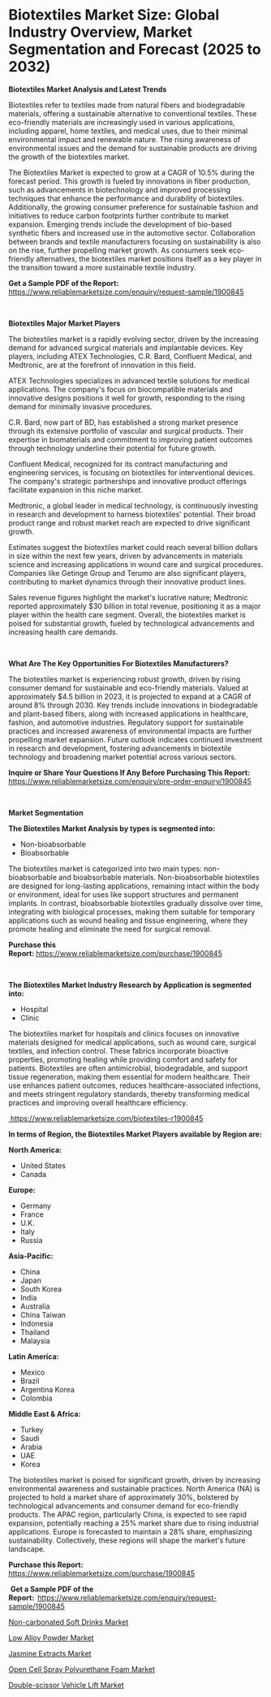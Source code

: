 <p><h1>Biotextiles Market Size: Global Industry Overview, Market Segmentation and Forecast (2025 to 2032)</h1></p><p><strong>Biotextiles Market Analysis and Latest Trends</strong></p>
<p><p>Biotextiles refer to textiles made from natural fibers and biodegradable materials, offering a sustainable alternative to conventional textiles. These eco-friendly materials are increasingly used in various applications, including apparel, home textiles, and medical uses, due to their minimal environmental impact and renewable nature. The rising awareness of environmental issues and the demand for sustainable products are driving the growth of the biotextiles market.</p><p>The Biotextiles Market is expected to grow at a CAGR of 10.5% during the forecast period. This growth is fueled by innovations in fiber production, such as advancements in biotechnology and improved processing techniques that enhance the performance and durability of biotextiles. Additionally, the growing consumer preference for sustainable fashion and initiatives to reduce carbon footprints further contribute to market expansion. Emerging trends include the development of bio-based synthetic fibers and increased use in the automotive sector. Collaboration between brands and textile manufacturers focusing on sustainability is also on the rise, further propelling market growth. As consumers seek eco-friendly alternatives, the biotextiles market positions itself as a key player in the transition toward a more sustainable textile industry.</p></p>
<p><strong>Get a Sample PDF of the Report:&nbsp;</strong> <a href="https://www.reliablemarketsize.com/enquiry/request-sample/1900845?utm_campaign=2218&utm_medium=2&utm_source=Github&utm_content=ia&utm_term=31012025&utm_id=biotextiles">https://www.reliablemarketsize.com/enquiry/request-sample/1900845</a></p>
<p>&nbsp;</p>
<p><strong>Biotextiles Major Market Players</strong></p>
<p><p>The biotextiles market is a rapidly evolving sector, driven by the increasing demand for advanced surgical materials and implantable devices. Key players, including ATEX Technologies, C.R. Bard, Confluent Medical, and Medtronic, are at the forefront of innovation in this field.</p><p>ATEX Technologies specializes in advanced textile solutions for medical applications. The company's focus on biocompatible materials and innovative designs positions it well for growth, responding to the rising demand for minimally invasive procedures.</p><p>C.R. Bard, now part of BD, has established a strong market presence through its extensive portfolio of vascular and surgical products. Their expertise in biomaterials and commitment to improving patient outcomes through technology underline their potential for future growth.</p><p>Confluent Medical, recognized for its contract manufacturing and engineering services, is focusing on biotextiles for interventional devices. The company's strategic partnerships and innovative product offerings facilitate expansion in this niche market.</p><p>Medtronic, a global leader in medical technology, is continuously investing in research and development to harness biotextiles' potential. Their broad product range and robust market reach are expected to drive significant growth.</p><p>Estimates suggest the biotextiles market could reach several billion dollars in size within the next few years, driven by advancements in materials science and increasing applications in wound care and surgical procedures. Companies like Getinge Group and Terumo are also significant players, contributing to market dynamics through their innovative product lines.</p><p>Sales revenue figures highlight the market's lucrative nature; Medtronic reported approximately $30 billion in total revenue, positioning it as a major player within the health care segment. Overall, the biotextiles market is poised for substantial growth, fueled by technological advancements and increasing health care demands.</p></p>
<p>&nbsp;</p>
<p><strong>What Are The Key Opportunities For Biotextiles Manufacturers?</strong></p>
<p><p>The biotextiles market is experiencing robust growth, driven by rising consumer demand for sustainable and eco-friendly materials. Valued at approximately $4.5 billion in 2023, it is projected to expand at a CAGR of around 8% through 2030. Key trends include innovations in biodegradable and plant-based fibers, along with increased applications in healthcare, fashion, and automotive industries. Regulatory support for sustainable practices and increased awareness of environmental impacts are further propelling market expansion. Future outlook indicates continued investment in research and development, fostering advancements in biotextile technology and broadening market potential across various sectors.</p></p>
<p><strong>Inquire or Share Your Questions If Any Before Purchasing This Report:</strong> <a href="https://www.reliablemarketsize.com/enquiry/pre-order-enquiry/1900845?utm_campaign=2218&utm_medium=2&utm_source=Github&utm_content=ia&utm_term=31012025&utm_id=biotextiles">https://www.reliablemarketsize.com/enquiry/pre-order-enquiry/1900845</a></p>
<p>&nbsp;</p>
<p><strong>Market Segmentation</strong></p>
<p><strong>The Biotextiles Market Analysis by types is segmented into:</strong></p>
<p><ul><li>Non-bioabsorbable</li><li>Bioabsorbable</li></ul></p>
<p><p>The biotextiles market is categorized into two main types: non-bioabsorbable and bioabsorbable materials. Non-bioabsorbable biotextiles are designed for long-lasting applications, remaining intact within the body or environment, ideal for uses like support structures and permanent implants. In contrast, bioabsorbable biotextiles gradually dissolve over time, integrating with biological processes, making them suitable for temporary applications such as wound healing and tissue engineering, where they promote healing and eliminate the need for surgical removal.</p></p>
<p><strong>Purchase this Report:&nbsp;</strong><a href="https://www.reliablemarketsize.com/purchase/1900845?utm_campaign=2218&utm_medium=2&utm_source=Github&utm_content=ia&utm_term=31012025&utm_id=biotextiles">https://www.reliablemarketsize.com/purchase/1900845</a></p>
<p>&nbsp;</p>
<p><strong>The Biotextiles Market Industry Research by Application is segmented into:</strong></p>
<p><ul><li>Hospital</li><li>Clinic</li></ul></p>
<p><p>The biotextiles market for hospitals and clinics focuses on innovative materials designed for medical applications, such as wound care, surgical textiles, and infection control. These fabrics incorporate bioactive properties, promoting healing while providing comfort and safety for patients. Biotextiles are often antimicrobial, biodegradable, and support tissue regeneration, making them essential for modern healthcare. Their use enhances patient outcomes, reduces healthcare-associated infections, and meets stringent regulatory standards, thereby transforming medical practices and improving overall healthcare efficiency.</p></p>
<p><a href="https://www.reliablemarketsize.com/biotextiles-r1900845?utm_campaign=2218&utm_medium=2&utm_source=Github&utm_content=ia&utm_term=31012025&utm_id=biotextiles">&nbsp;https://www.reliablemarketsize.com/biotextiles-r1900845</a></p>
<p><strong>In terms of Region, the Biotextiles Market Players available by Region are:</strong></p>
<p>
    <p> <strong> North America: </strong>
        <ul>
            <li>United States</li>
            <li>Canada</li>
        </ul>
        </p> 
    <p> <strong> Europe: </strong>
        <ul>
            <li>Germany</li>
            <li>France</li>
            <li>U.K.</li>
            <li>Italy</li>
            <li>Russia</li>
        </ul>
        </p> 
    <p> <strong> Asia-Pacific: </strong>
        <ul>
            <li>China</li>
            <li>Japan</li>
            <li>South Korea</li>
            <li>India</li>
            <li>Australia</li>
            <li>China Taiwan</li>
            <li>Indonesia</li>
            <li>Thailand</li>
            <li>Malaysia</li>
        </ul>
        </p> 
    <p> <strong> Latin America: </strong>
        <ul>
            <li>Mexico</li>
            <li>Brazil</li>
            <li>Argentina Korea</li>
            <li>Colombia</li>
        </ul>
        </p> 
    <p> <strong> Middle East & Africa: </strong>
        <ul>
            <li>Turkey</li>
            <li>Saudi</li>
            <li>Arabia</li>
            <li>UAE</li>
            <li>Korea</li>
        </ul>
    </p>
    </p>
<p><p>The biotextiles market is poised for significant growth, driven by increasing environmental awareness and sustainable practices. North America (NA) is projected to hold a market share of approximately 30%, bolstered by technological advancements and consumer demand for eco-friendly products. The APAC region, particularly China, is expected to see rapid expansion, potentially reaching a 25% market share due to rising industrial applications. Europe is forecasted to maintain a 28% share, emphasizing sustainability. Collectively, these regions will shape the market's future landscape.</p></p>
<p><strong>Purchase this Report: </strong><a href="https://www.reliablemarketsize.com/purchase/1900845?utm_campaign=2218&utm_medium=2&utm_source=Github&utm_content=ia&utm_term=31012025&utm_id=biotextiles">https://www.reliablemarketsize.com/purchase/1900845</a></p>
<p>&nbsp;<strong>Get a Sample PDF of the Report:&nbsp;&nbsp;</strong><a href="https://www.reliablemarketsize.com/enquiry/request-sample/1900845?utm_campaign=2218&utm_medium=2&utm_source=Github&utm_content=ia&utm_term=31012025&utm_id=biotextiles">https://www.reliablemarketsize.com/enquiry/request-sample/1900845</a></p>
<p><strong></strong></p>
<p><p><a href="https://www.linkedin.com/pulse/investing-non-carbonated-soft-drinks-market-trends-leading-56vgf?utm_campaign=2218&utm_medium=2&utm_source=Github&utm_content=ia&utm_term=31012025&utm_id=biotextiles">Non-carbonated Soft Drinks Market</a></p><p><a href="https://www.linkedin.com/pulse/future-low-alloy-powder-market-structural-insights-cagr-rlmxf?utm_campaign=2218&utm_medium=2&utm_source=Github&utm_content=ia&utm_term=31012025&utm_id=biotextiles">Low Alloy Powder Market</a></p><p><a href="https://www.linkedin.com/pulse/jasmine-extracts-market-size-forecast-from-2025-2032-vjhhc?utm_campaign=2218&utm_medium=2&utm_source=Github&utm_content=ia&utm_term=31012025&utm_id=biotextiles">Jasmine Extracts Market</a></p><p><a href="https://www.linkedin.com/pulse/open-cell-spray-polyurethane-foam-market-forecast-key-factors-jjrie?utm_campaign=2218&utm_medium=2&utm_source=Github&utm_content=ia&utm_term=31012025&utm_id=biotextiles">Open Cell Spray Polyurethane Foam Market</a></p><p><a href="https://www.linkedin.com/pulse/double-scissor-vehicle-lift-markets-comprehensive-analysis-which-zmoff?utm_campaign=2218&utm_medium=2&utm_source=Github&utm_content=ia&utm_term=31012025&utm_id=biotextiles">Double-scissor Vehicle Lift Market</a></p></p>